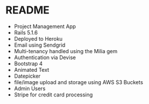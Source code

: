 # README

* Project Management App
* Rails 5.1.6
* Deployed to Heroku
* Email using Sendgrid
* Multi-tenancy handled using the Milia gem
* Authentication via Devise
* Bootstrap 4
* Animated Text
* Datepicker 
* file/image upload and storage using AWS S3 Buckets
* Admin Users
* Stripe for credit card processing
